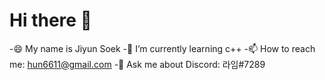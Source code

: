 # Hi there 👋
-😄 My name is Jiyun Soek
-🌱 I’m currently learning c++
-📫 How to reach me: hun6611@gmail.com 
-💬 Ask me about Discord: 라임#7289


<!--
**seokjiyun/seokjiyun** is a ✨ _special_ ✨ repository because its `README.md` (this file) appears on your GitHub profile.

Here are some ideas to get you started:

- 🔭 I’m currently working on ...
- 🌱 I’m currently learning ...
- 👯 I’m looking to collaborate on ...
- 🤔 I’m looking for help with ...
- 💬 Ask me about ...
- 📫 How to reach me: ...
- 😄 Pronouns: ...
- ⚡ Fun fact: ...
-->

